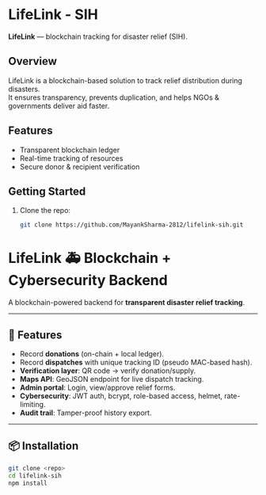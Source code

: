 # LifeLink - SIH

**LifeLink** — blockchain tracking for disaster relief (SIH).

## Overview
LifeLink is a blockchain-based solution to track relief distribution during disasters.  
It ensures transparency, prevents duplication, and helps NGOs & governments deliver aid faster.

## Features
- Transparent blockchain ledger
- Real-time tracking of resources
- Secure donor & recipient verification

## Getting Started
1. Clone the repo:
   ```bash
   git clone https://github.com/MayankSharma-2812/lifelink-sih.git


# LifeLink 🚑 Blockchain + Cybersecurity Backend

A blockchain-powered backend for **transparent disaster relief tracking**.

---

## 🚀 Features
- Record **donations** (on-chain + local ledger).
- Record **dispatches** with unique tracking ID (pseudo MAC-based hash).
- **Verification layer**: QR code → verify donation/supply.
- **Maps API**: GeoJSON endpoint for live dispatch tracking.
- **Admin portal**: Login, view/approve relief forms.
- **Cybersecurity**: JWT auth, bcrypt, role-based access, helmet, rate-limiting.
- **Audit trail**: Tamper-proof history export.

---

## 📦 Installation

```bash
git clone <repo>
cd lifelink-sih
npm install
